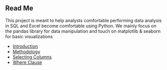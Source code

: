 ## Read Me
This project is meant to help analysts comfortable performing data analysis in SQL and Excel become comfortable using Python. We mainly focus on the pandas library for data manipulation and touch on matplotlib & seaborn for basic visualizations

* [Introduction](Introduction.ipynb)
* [Methodology](Methodology.ipynb)
* [Selecting Columns](SelectingColumns.ipynb)
* [Where Clause](WhereClause.ipynb)

